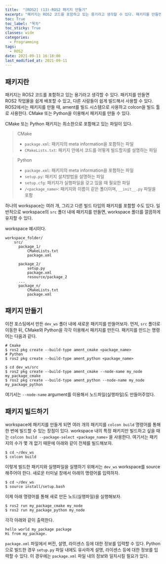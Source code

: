 ```yaml
---
title:  "[ROS2] (13)-ROS2 패키지 만들기"
excerpt: "패키지는 ROS2 코드를 포함하고 있는 용기라고 생각할 수 있다. 패키지를 만들면 ROS2 작업물을 쉽게 배포할 수 있고, 다른 사람들이 쉽게 빌드해서 사용할 수 있다."
toc: True
toc_label: "목차"
toc_sticky: True
classes: wide
categories:
  - Programming
tags:
  - ROS2
date: 2021-09-11 16:18:00
last_modified_at: 2021-09-11
---
```


## 패키지란
패키지는 ROS2 코드를 포함하고 있는 용기라고 생각할 수 있다. 패키지를 만들면 ROS2 작업물을 쉽게 배포할 수 있고, 다른 사람들이 쉽게 빌드해서 사용할 수 있다. ROS2에서는 패키지를 만들 때, ament를 빌드 시스템으로 사용하고 colcon을 빌드 툴로 사용한다. CMake 또는 Python을 이용해서 패키지를 만들 수 있다.

CMake 또는 Python 패키지는 최소한으로 포함해고 있는 파일이 있다.

> CMake
> - `package.xml`: 패키지의 meta information을 포함하는 파일
> - `CMakeLists.txt`: 패키지 안에서 코드를 어떻게 빌드할지를 설명하는 파일

> Python
> - `package.xml`: 패키지의 meta information을 포함하는 파일
> - `setup.py`: 패키지 설치방법을 설명하는 파일
> - `setup.cfg`: 패키지가 실행파일을 갖고 있을 때 필요한 파일
> - `/<package_name>`: 패키지와 이름이 같은 폴더이며, `__init__.py` 파일을 포함

하나의 workspace는 여러 개, 그리고 다른 빌드 타입의 패키지를 포함할 수도 있다. 일반적으로 workspace의 `src` 폴더 내에 패키지를 만들면, workspace 폴더를 깔끔하게 유지할 수 있다.

workspace 예시이다.
```
workspace_folder/
    src/
      package_1/
          CMakeLists.txt
          package.xml

      package_2/
          setup.py
          package.xml
          resource/package_2
      ...
      package_n/
          CMakeLists.txt
          package.xml
```

## 패키지 만들기
이전 포스팅에서 만든 `dev_ws` 폴더 내에 새로운 패키지를 만들어보자. 먼저, `src` 폴더로 이동한 뒤, CMake와 Python을 각각 이용해서 패키지를 만든다. 패키지를 만드는 명령어는 다음과 같다.

```
# Cmake
$ ros2 pkg create --build-type ament_cmake <package_name>
# Python
$ ros2 pkg create --build-type ament_python <package_name>
```

```
$ cd dev_ws/src
$ ros2 pkg create --build-type ament_cmake --node-name my_node my_package_cmake
$ ros2 pkg create --build-type ament_python --node-name my_node my_package_python
```

여기서는 `--node-name` argument를 이용해서 노드파일(실행파일)도 만들어주었다.

## 패키지 빌드하기
workspace에 패키지를 만들게 되면 여러 개의 패키지를 `colcon build` 명령어를 통해 한 번에 빌드할 수 있는 장점이 있다. workspace 내의 특정 패키지만 빌드하고 싶을 때는 `colcon build --package-select <package_name>` 을 사용한다. 여기서는 패키지의 수가 몇 개 없기 때문에 아래와 같이 전체를 빌드해보자.

```
$ cd ~/dev_ws
$ colcon build
```

이렇게 빌드한 패키지와 실행파일을 실행하기 위해서는 `dev_ws` workspace를 source 해주어야 한다. 새로운 터미널 창에서 아래의 명령어를 입력하자.

```
$ cd ~/dev_ws
$ source install/setup.bash
```

이제 아래 명령어를 통해 새로 만든 노드(실행파일)을 실행해보자.

```
$ ros2 run my_package_cmake my_node
$ ros2 run my_package_python my_node
```

각각 아래와 같이 출력한다.

```
hello world my_package package
Hi from my_package.
```

`package.xml` 파일에서 버전, 설명, 라이센스 등에 대한 정보를 입력할 수 있다. Python으로 빌드한 경우 `setup.py` 파일 내에도 유사하게 설명, 라이센스 등에 대한 정보를 입력할 수 있다. 이 경우에는 `package.xml` 파일 내의 정보와 일치시킬 필요가 있다.